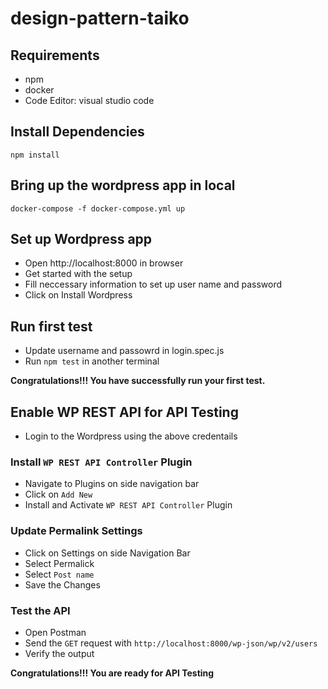# design-pattern-taiko

## Requirements
* npm
* docker
* Code Editor: visual studio code

## Install Dependencies
`npm install`

## Bring up the wordpress app in local
`docker-compose -f docker-compose.yml up`


## Set up Wordpress app
* Open http://localhost:8000 in browser
* Get started with the setup
* Fill neccessary information to set up user name and password
* Click on Install Wordpress

## Run first test
* Update username and passowrd in login.spec.js
* Run `npm test` in another terminal

**Congratulations!!! You have successfully run your first test.**

## Enable WP REST API for API Testing

* Login to the Wordpress using the above credentails

### Install `WP REST API Controller` Plugin
* Navigate to Plugins on side navigation bar
* Click on `Add New`
* Install and Activate `WP REST API Controller` Plugin

### Update Permalink Settings
* Click on Settings on side Navigation Bar
* Select Permalick
* Select `Post name`
* Save the Changes

### Test the API
* Open Postman
* Send the `GET` request with `http://localhost:8000/wp-json/wp/v2/users` 
* Verify the output

**Congratulations!!! You are ready for API Testing**













